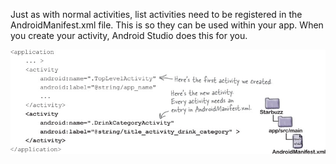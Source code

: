 Just as with normal activities, list activities need to be registered in the AndroidManifest.xml file. This is so they can be used within your app. When you create your activity, Android Studio does this for you.

![](.guides/img/34.png)
